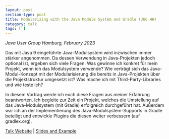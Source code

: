 ```yaml
---
layout: post
section-type: post
title: Modularizing with the Java Module System and Gradle (JUG HH)
category: talk
tags: [ ]
---
```


_Java User Group Hamburg, February 2023_

Das mit Java 9 eingeführte Java-Modulsystem wird inzwischen immer stärker angenommen. Da dessen Verwendung in Java-Projekten jedoch optional ist, ergeben sich viele Fragen: Was gewinne ich konkret für mein Projekt, wenn ich das Modulsystem verwende? Wie verträgt sich das Java-Modul-Konzept mit der Modularisierung die bereits in Java-Projekten über die Projektstruktur umgesetzt ist? Was mache ich mit Third-Party-Libraries und wie teste ich?

In diesem Vortrag werde ich euch diese Fragen aus meiner Erfahrung beantworten. Ich begleite zur Zeit ein Projekt, welches die Umstellung auf das Java-Modulsystem (mit Gradle) erfolgreich durchgeführt hat. Außerdem war ich an der Implementierung des Java-Modulsystem-Supports in Gradle beteiligt und entwickle Plugins die diesen weiter verbessern (auf gradlex.org).

<a href="https://www.meetup.com/de-DE/jug-hamburg/events/290851176">Talk Website</a>
|
<a href="https://github.com/jjohannes/java-module-system">Slides and Example</a>
